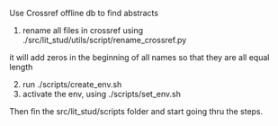 

Use Crossref offline db to find abstracts

1. rename all files in crossref using ./src/lit_stud/utils/script/rename_crossref.py

it will add zeros in the beginning of all names so that they are all equal length

2. run ./scripts/create_env.sh
3. activate the env, using ./scripts/set_env.sh

Then fin the src/lit_stud/scripts folder and start going thru the steps.